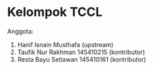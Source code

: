 # Kelompok TCCL
Anggota:
1. Hanif Isnain Musthafa (upstream)
2. Taufik Nur Rakhman 145410215  (kontributor)
3. Resta Bayu Setiawan 145410161  (kontributor)
